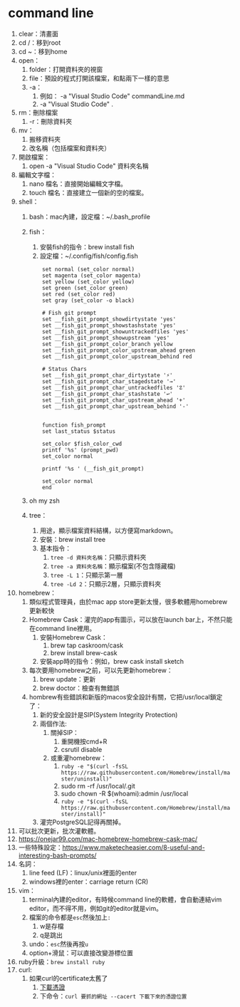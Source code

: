 # command line

1. clear：清畫面
2. cd /：移到root
3. cd ~：移到home
4. open：
   1. folder：打開資料夾的視窗
   2. file：預設的程式打開該檔案，和點兩下一樣的意思
   3. -a：
      1. 例如： -a "Visual Studio Code" commandLine.md
      2. -a "Visual Studio Code" . 
5. rm：刪除檔案
   1. -r：刪除資料夾
6. mv：
   1. 搬移資料夾
   2. 改名稱（包括檔案和資料夾）
7. 開啟檔案：
   1. open -a "Visual Studio Code" 資料夾名稱
8. 編輯文字檔：
   1. nano 檔名：直接開始編輯文字檔。
   2. touch 檔名：直接建立一個新的空的檔案。
9. shell：
   1. bash：mac內建，設定檔：~/.bash_profile
   2. fish：
      1. 安裝fish的指令：brew install fish
      2. 設定檔：~/.config/fish/config.fish

        ```fish
            set normal (set_color normal)
            set magenta (set_color magenta)
            set yellow (set_color yellow)
            set green (set_color green)
            set red (set_color red)
            set gray (set_color -o black)

            # Fish git prompt
            set __fish_git_prompt_showdirtystate 'yes'
            set __fish_git_prompt_showstashstate 'yes'
            set __fish_git_prompt_showuntrackedfiles 'yes'
            set __fish_git_prompt_showupstream 'yes'
            set __fish_git_prompt_color_branch yellow
            set __fish_git_prompt_color_upstream_ahead green
            set __fish_git_prompt_color_upstream_behind red

            # Status Chars
            set __fish_git_prompt_char_dirtystate '⚡'
            set __fish_git_prompt_char_stagedstate '→'
            set __fish_git_prompt_char_untrackedfiles '☡'
            set __fish_git_prompt_char_stashstate '↩'
            set __fish_git_prompt_char_upstream_ahead '+'
            set __fish_git_prompt_char_upstream_behind '-'


            function fish_prompt
            set last_status $status

            set_color $fish_color_cwd
            printf '%s' (prompt_pwd)
            set_color normal

            printf '%s ' (__fish_git_prompt)

            set_color normal
            end
        ```

   3. oh my zsh
   4. tree：
      1. 用途，顯示檔案資料結構，以方便寫markdown。
      2. 安裝：brew install tree
      3. 基本指令：
         1. `tree -d 資料夾名稱`：只顯示資料夾
         2. `tree -a 資料夾名稱`：顯示檔案(不包含隱藏檔)
         3. `tree -L 1`：只顯示第一層
         4. `tree -Ld 2`：只顯示2層，只顯示資料夾
10. homebrew：
    1. 類似程式管理員，由於mac app store更新太慢，很多軟體用homebrew更新較快
    2. Homebrew Cask：灌完的app有圖示，可以放在launch bar上，不然只能在command line裡用。
       1. 安裝Homebrew Cask：
           1. brew tap caskroom/cask
           2. brew install brew-cask
       2. 安裝app時的指令：例如，brew cask install sketch
    3. 每次要用homebrew之前，可以先更新homebrew：
       1. brew update：更新
       2. brew doctor：檢查有無錯誤
    4. hombrew有些錯誤和新版的macos安全設計有關，它把/usr/local鎖定了：
       1. 新的安全設計是SIP(System Integrity Protection)
       2. 兩個作法:
           1. 關掉SIP：
               1. 重開機按cmd+R
               2. csrutil disable
           2. 或重灌homebrew：
               1. `ruby -e "$(curl -fsSL https://raw.githubusercontent.com/Homebrew/install/master/uninstall)"`
               2. sudo rm -rf /usr/local/.git
               3. sudo chown -R $(whoami):admin /usr/local
               4. `ruby -e "$(curl -fsSL https://raw.githubusercontent.com/Homebrew/install/master/install)"`
       3. 灌完PostgreSQL記得再關掉。
11. 可以批次更新，批次灌軟體。
12. <https://onejar99.com/mac-homebrew-homebrew-cask-mac/>
13. 一些特殊設定：<https://www.maketecheasier.com/8-useful-and-interesting-bash-prompts/>
14. 名詞：
    1. line feed (LF)：linux/unix裡面的enter
    2. windows裡的enter：carriage return (CR)
15. vim：
    1. terminal內建的editor，有時候command line的軟體，會自動連結vim editor，而不得不用，例如git的editor就是vim。
    2. 檔案的命令都是`esc`然後加上`:`
        1. w是存檔
        2. q是跳出
    3. undo：`esc`然後再按`u`
    4. option+滑鼠：可以直接改變游標位置
16. ruby升級：`brew install ruby`
17. curl:
    1. 如果curl的certificate太舊了
       1. [下載憑證](https://curl.se/ca/cacert.pem)
       2. 下命令：`curl 要抓的網址 --cacert 下載下來的憑證位置`
